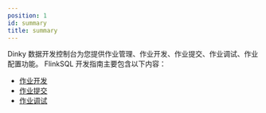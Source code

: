```yaml
---
position: 1
id: summary
title: summary
---
```





Dinky 数据开发控制台为您提供作业管理、作业开发、作业提交、作业调试、作业配置功能。
FlinkSQL 开发指南主要包含以下内容：
   - [作业开发](/zh-CN/administrator-guide/Studio/job_dev/flinksql_guide/flinksql_job_dev.md)
   - [作业提交](/zh-CN/administrator-guide/Studio/job_dev/flinksql_guide/flinksql_job_submit.md)
   - [作业调试](/zh-CN/administrator-guide/Studio/job_dev/flinksql_guide/job_debug.md)